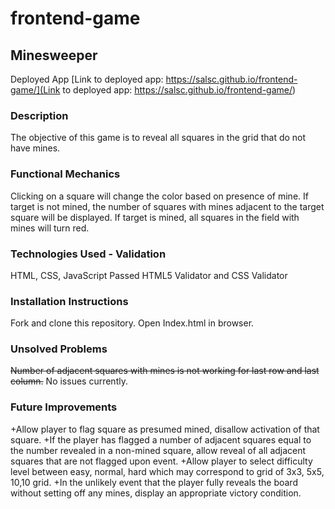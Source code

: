 # frontend-game
## Minesweeper
Deployed App [Link to deployed app: https://salsc.github.io/frontend-game/](Link to deployed app: https://salsc.github.io/frontend-game/)
### Description
The objective of this game is to reveal all squares in the grid that do not have mines.
### Functional Mechanics
Clicking on a square will change the color based on presence of mine. If target is not mined, the number of squares with mines adjacent to the target square will be displayed. If target is mined, all squares in the field with mines will turn red.
### Technologies Used - Validation
HTML, CSS, JavaScript
Passed HTML5 Validator and CSS Validator
### Installation Instructions
Fork and clone this repository. Open Index.html in browser.
### Unsolved Problems
~~Number of adjacent squares with mines is not working for last row and last column.~~
No issues currently.
### Future Improvements
+Allow player to flag square as presumed mined, disallow activation of that square.
+If the player has flagged a number of adjacent squares equal to the number revealed in a non-mined square, allow reveal of all adjacent squares that are not flagged upon event.
+Allow player to select difficulty level between easy, normal, hard which may correspond to grid of 3x3, 5x5, 10,10 grid.
+In the unlikely event that the player fully reveals the board without setting off any mines, display an appropriate victory condition.
